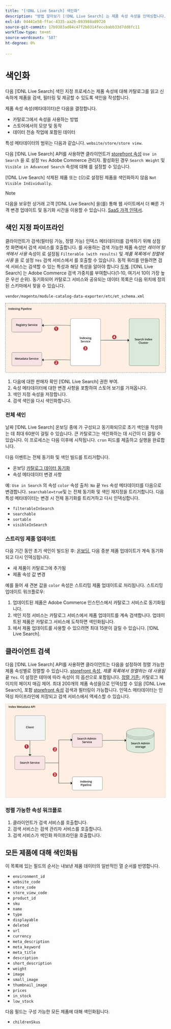 ```yaml
---
title: "[!DNL Live Search] 색인화"
description: "방법 알아보기 [!DNL Live Search] 는 제품 속성 속성을 인덱싱합니다."
exl-id: 04441e58-ffac-4335-aa26-893988a89720
source-git-commit: 17b9383ad84c47f2b0314feccbabb33d7dd8fc11
workflow-type: tm+mt
source-wordcount: '587'
ht-degree: 0%

---
```


# 색인화

다음 [!DNL Live Search] 색인 지정 프로세스는 제품 속성에 대해 카탈로그를 읽고 신속하게 제품을 검색, 필터링 및 제공할 수 있도록 색인을 작성합니다.

제품 속성 속성(메타데이터)은 다음을 결정합니다.

* 카탈로그에서 속성을 사용하는 방법
* 스토어에서의 모양 및 동작
* 데이터 전송 작업에 포함된 데이터

특성 메타데이터의 범위는 다음과 같습니다. `website/store/store view`.

다음 [!DNL Live Search] API를 사용하면 클라이언트가 [storefront 속성](https://experienceleague.adobe.com/docs/commerce-admin/catalog/product-attributes/product-attributes.html) `Use in Search` 을 로 설정 `Yes` Adobe Commerce 관리자. 활성화된 경우 `Search Weight` 및 `Visible in Advanced Search` 속성에 대해 를 설정할 수 있습니다.

[!DNL Live Search] 삭제된 제품 또는 (으)로 설정된 제품을 색인화하지 않음 `Not Visible Individually`.

>[!NOTE]
>
> 다음을 보유한 상거래 고객 [!DNL Live Search] 을(를) 통해 웹 사이트에서 더 빠른 가격 변경 업데이트 및 동기화 시간을 이용할 수 있습니다. [SaaS 가격 인덱서](../price-index/price-indexing.md).

## 색인 지정 파이프라인

클라이언트가 검색(필터링 가능, 정렬 가능) 인덱스 메타데이터를 검색하기 위해 상점 첫 화면에서 검색 서비스를 호출합니다. 를 사용하는 검색 가능한 제품 속성만 *레이어 탐색에서 사용* 속성이 로 설정됨 `Filterable (with results)` 및 *제품 목록에서 정렬에 사용* 을 로 설정 `Yes` 검색 서비스에서 를 호출할 수 있습니다.
동적 쿼리를 만들려면 검색 서비스는 검색할 수 있는 특성과 해당 특성을 알아야 합니다 [두께](https://experienceleague.adobe.com/docs/commerce-admin/catalog/catalog/search/search-results.html#weighted-search). [!DNL Live Search] 는 Adobe Commerce 검색 가중치를 부여합니다(1-10, 여기서 10이 가장 높은 우선 순위). 동기화되어 카탈로그 서비스와 공유되는 데이터 목록은 다음 위치에 정의된 스키마에서 찾을 수 있습니다.

`vendor/magento/module-catalog-data-exporter/etc/et_schema.xml`

![[!DNL Live Search] 색인화 클라이언트 검색 다이어그램](assets/indexing-pipeline.svg)

1. 다음에 대한 판매자 확인 [!DNL Live Search] 권한 부여.
1. 속성 메타데이터에 대한 변경 사항을 포함하여 스토어 보기를 가져옵니다.
1. 색인 지정 속성을 저장합니다.
1. 검색 색인을 다시 색인화합니다.

### 전체 색인

날짜 [!DNL Live Search] 온보딩 중에 가 구성되고 동기화되므로 초기 색인을 작성하는 데 최대 60분이 걸릴 수 있습니다. 큰 카탈로그는 색인화하는 데 시간이 더 걸릴 수 있습니다. 이 프로세스는 다음 이후에 시작됩니다. `cron` 피드를 제출하고 실행을 완료합니다.

다음 이벤트는 전체 동기화 및 색인 빌드를 트리거합니다.

* 온보딩 [카탈로그 데이터 동기화](install.md#synchronize-catalog-data)
* 속성 메타데이터 변경 사항

예: `Use in Search` 의 속성 `color` 속성 출처: `No` 끝 `Yes` 속성 메타데이터를 다음으로 변경합니다. `searchable=true`및 는 전체 동기화 및 색인 재지정을 트리거합니다. 다음 특성 메타데이터는 변경 시 전체 동기화를 트리거하고 다시 인덱싱합니다.

* `filterableInSearch`
* `searchable`
* `sortable`
* `visibleInSearch`

### 스트리밍 제품 업데이트

다음 기간 동안 초기 색인이 빌드된 후: [온보딩](install.md#synchronize-catalog-data), 다음 증분 제품 업데이트가 계속 동기화되고 다시 인덱싱됩니다.

* 새 제품이 카탈로그에 추가됨
* 제품 속성 값 변경

예를 들어 새 견본 값을 `color` 속성은 스트리밍 제품 업데이트로 처리됩니다.
스트리밍 업데이트 워크플로우:

1. 업데이트된 제품은 Adobe Commerce 인스턴스에서 카탈로그 서비스로 동기화됩니다.
1. 색인 지정 서비스는 카탈로그 서비스에서 제품 업데이트를 계속 검색합니다. 업데이트된 제품은 카탈로그 서비스에 도착하면 색인화됩니다.
1. 에서 제품 업데이트를 사용할 수 있으려면 최대 15분이 걸릴 수 있습니다. [!DNL Live Search].

## 클라이언트 검색

다음 [!DNL Live Search] API를 사용하면 클라이언트는 다음을 설정하여 정렬 가능한 제품 속성별로 정렬할 수 있습니다. [storefront 속성](https://experienceleague.adobe.com/docs/commerce-admin/catalog/product-attributes/product-attributes.html), *제품 목록에서 정렬하는 데 사용됨* 끝 `Yes`. 이 설정은 테마에 따라 속성이 의 옵션으로 포함됩니다. [정렬 기준:](https://experienceleague.adobe.com/docs/commerce-admin/catalog/catalog/navigation/navigation.html) 카탈로그 페이지의 페이지 매김 제어. 최대 200개의 제품 속성을으로 인덱싱할 수 있음 [!DNL Live Search], 포함 [storefront 속성](https://experienceleague.adobe.com/docs/commerce-admin/catalog/product-attributes/product-attributes.html) 검색과 필터링이 가능합니다.
인덱스 메타데이터는 인덱싱 파이프라인에 저장되고 검색 서비스에서 액세스할 수 있습니다.

![[!DNL Live Search] 인덱스 메타데이터 API 다이어그램](assets/index-metadata-api.svg)

### 정렬 가능한 속성 워크플로

1. 클라이언트가 검색 서비스를 호출합니다.
1. 검색 서비스는 검색 관리자 서비스를 호출합니다.
1. 검색 서비스가 색인화 파이프라인을 호출합니다.

## 모든 제품에 대해 색인화됨

이 목록에 있는 필드의 순서는 내보낸 제품 데이터의 일반적인 열 순서를 반영합니다.

* `environment_id`
* `website_code`
* `store_code`
* `store_view_code`
* `product_id`
* `sku`
* `name`
* `type`
* `displayable`
* `deleted`
* `url`
* `currency`
* `meta_description`
* `meta_keyword`
* `meta_title`
* `description`
* `short_description`
* `weight`
* `image`
* `small_image`
* `thumbnail_image`
* `prices`
* `in_stock`
* `low_stock`

다음 필드는 구성 가능한 모든 제품에 대해 색인화됩니다.

* `childrenSkus`
